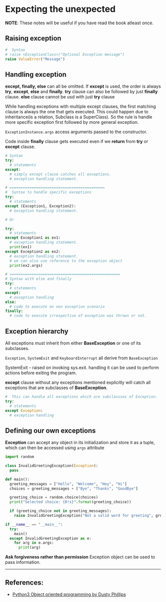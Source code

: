 # Expecting the unexpected

**NOTE**: These notes will be useful if you have read the book atleast once.

## Raising exception
```Python
#  Syntax
# raise <ExceptionClass>("Optional Exception message") 
raise ValueError("Message")
```

## Handling exception
**except, finally, else** can all be omitted. If **except** is used, the order is always **try**, **except**, **else** and **finally**. **try** clause can also be followed by just **finally** clause. **else** clause cannot be usd with just **try** clause

While handling exceptions with multiple except clauses, the first matching clause is always the one that gets executed. This could happen due to inheritance(is a relation, Subclass is a SuperClass). So the rule is handle more specific exception first followed by more general exception.

`ExceptionInstance.args` access arguments passed to the constructor.

Code inside **finally** clause gets executed even if we **return** from **try** or **except** clause.

```Python
# Syntax
try:
  # statements
except:
  # simply except clause catches all exceptions.
  # exception handling statement.

# ===========================================
#  Syntax to handle specific exceptions
try:
  # statements
except (Exception1, Exception2):
  # exception handling statement.

# Or

try:
  # statements
except Exception1 as ex1:
  # exception handling statement.
  print(ex1)
except Exception2 as ex2:
  # exception handling statement.
  # we can also use reference to the exception object
  print(ex2.args)

# ==================================================
# Syntax with else and finally
try:
  # statements
except:
  # exception handling
else:
  # code to execute on non exception scenario
finally:
  # code to execute irrespective of exception was thrown or not.
```

## Exception hierarchy
All exceptions must inherit from either **BaseException** or one of its subclasses.

`Exception`, `SystemExit` and `KeyboardInterrupt` all derive from `BaseException`

SystemExit - raised on invoking sys.exit. handling it can be used to perform actions before exiting the program.

**except** clause without any exceptions mentioned explicitly will catch all exceptions that are subclasses of **BaseException**.
```Python
#  This can handle all exceptions which are subclassses of Exception.
try:
  # statements
except Exception:
  # exception handling
```

## Defining our own exceptions
**Exception** can accept any object in its initialization and store it as a tuple, which can then be accessed using `args` attribute

```Python
import random

class InvalidGreetingException(Exception):
  pass

def main():
  greeting_messages = ["Hello", "Welcome", "Hey", "Hi"]
  choices = greeting_messages + ["Bye", "Thanks", "GoodBye"]

  greeting_choice = random.choice(choices)
  print("Selected choice: {0!s}".format(greeting_choice))

  if (greeting_choice not in greeting_messages):
    raise InvalidGreetingException("Not a valid word for greeting", greeting_choice)

if __name__ == "__main__":
  try:
    main()
  except InvalidGreetingException as e:
    for arg in e.args:
      print(arg)
```

**Ask forgiveness rather than permission**
Exception object can be used to pass information.

---

## References:
* [Python3 Object oriented programming by Dusty Phillips](https://www.amazon.in/dp/B005O9OFWQ/ref=dp-kindle-redirect?_encoding=UTF8&btkr=1)
